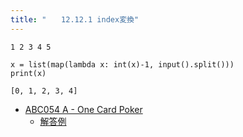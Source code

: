 ```yaml
---
title: "　　12.12.1 index変換"
---
```


```text:入力
1 2 3 4 5
```

```python:サンプルコード
x = list(map(lambda x: int(x)-1, input().split()))
print(x)
```

```text:実行結果
[0, 1, 2, 3, 4]
```

- [ABC054 A - One Card Poker](https://atcoder.jp/contests/abc054/tasks/abc054_a)
    - [解答例](https://atcoder.jp/contests/abc054/submissions/21228079)